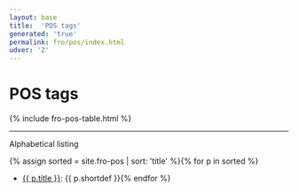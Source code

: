 ```yaml
---
layout: base
title:  'POS tags'
generated: 'true'
permalink: fro/pos/index.html
udver: '2'
---
```


# POS tags

{% include fro-pos-table.html %}

----------

Alphabetical listing

{% assign sorted = site.fro-pos | sort: 'title' %}{% for p in sorted %}
* [{{ p.title }}](): {{ p.shortdef }}{% endfor %}
